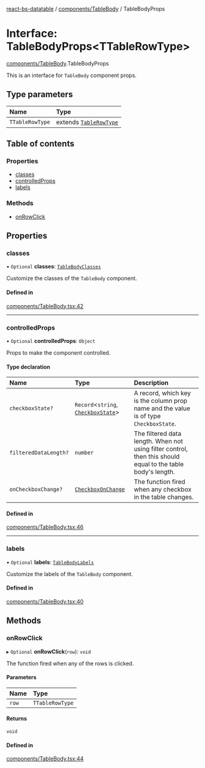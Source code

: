 [react-bs-datatable](../README.md) / [components/TableBody](../modules/components_TableBody.md) / TableBodyProps

# Interface: TableBodyProps<TTableRowType\>

[components/TableBody](../modules/components_TableBody.md).TableBodyProps

This is an interface for `TableBody` component props.

## Type parameters

| Name | Type |
| :------ | :------ |
| `TTableRowType` | extends [`TableRowType`](../modules/helpers_types.md#tablerowtype) |

## Table of contents

### Properties

- [classes](components_TableBody.TableBodyProps.md#classes)
- [controlledProps](components_TableBody.TableBodyProps.md#controlledprops)
- [labels](components_TableBody.TableBodyProps.md#labels)

### Methods

- [onRowClick](components_TableBody.TableBodyProps.md#onrowclick)

## Properties

### classes

• `Optional` **classes**: [`TableBodyClasses`](components_TableBody.TableBodyClasses.md)

Customize the classes of the `TableBody` component.

#### Defined in

[components/TableBody.tsx:42](https://github.com/imballinst/react-bs-datatable/blob/eac35b9/src/components/TableBody.tsx#L42)

___

### controlledProps

• `Optional` **controlledProps**: `Object`

Props to make the component controlled.

#### Type declaration

| Name | Type | Description |
| :------ | :------ | :------ |
| `checkboxState?` | `Record`<`string`, [`CheckboxState`](helpers_types.CheckboxState.md)\> | A record, which key is the column prop name and the value is of type `CheckboxState`. |
| `filteredDataLength?` | `number` | The filtered data length. When not using filter control, then this should equal to the table body's length. |
| `onCheckboxChange?` | [`CheckboxOnChange`](../modules/helpers_types.md#checkboxonchange) | The function fired when any checkbox in the table changes. |

#### Defined in

[components/TableBody.tsx:46](https://github.com/imballinst/react-bs-datatable/blob/eac35b9/src/components/TableBody.tsx#L46)

___

### labels

• `Optional` **labels**: [`TableBodyLabels`](components_TableBody.TableBodyLabels.md)

Customize the labels of the `TableBody` component.

#### Defined in

[components/TableBody.tsx:40](https://github.com/imballinst/react-bs-datatable/blob/eac35b9/src/components/TableBody.tsx#L40)

## Methods

### onRowClick

▸ `Optional` **onRowClick**(`row`): `void`

The function fired when any of the rows is clicked.

#### Parameters

| Name | Type |
| :------ | :------ |
| `row` | `TTableRowType` |

#### Returns

`void`

#### Defined in

[components/TableBody.tsx:44](https://github.com/imballinst/react-bs-datatable/blob/eac35b9/src/components/TableBody.tsx#L44)
